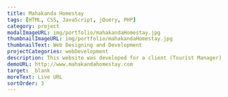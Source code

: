 ```yaml
---
title: Mahakanda Homestay
tags: [HTML, CSS, JavaScript, jQuery, PHP]
category: project
modalImageURL: img/portfolio/mahakandaHomestay.jpg
thumbnailImageURL: img/portfolio/mahakandaHomestay.jpg
thumbnailText: Web Designing and Development
projectCategories: webDevelopment
description: This website was developed for a client (Tourist Manager) who is providing accommodation facilities for tourists in Sri Lanka.
demoURL: http://www.mahakandahomestay.com
target: _blank
moreText: Live URL
sortOrder: 3
---
```

